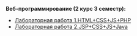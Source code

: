 <b>Веб-программирование (2 курс 3 семестр):</b>  

- [Лабораторная работа 1.HTML+CSS+JS+PHP](https://github.com/alinaagnistova/web_lab1)
- [Лабораторная работа 2.JSP+CSS+JS+Java](https://github.com/alinaagnistova/web_lab2) 
